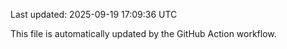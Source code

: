 Last updated: 2025-09-19 17:09:36 UTC

This file is automatically updated by the GitHub Action workflow.
